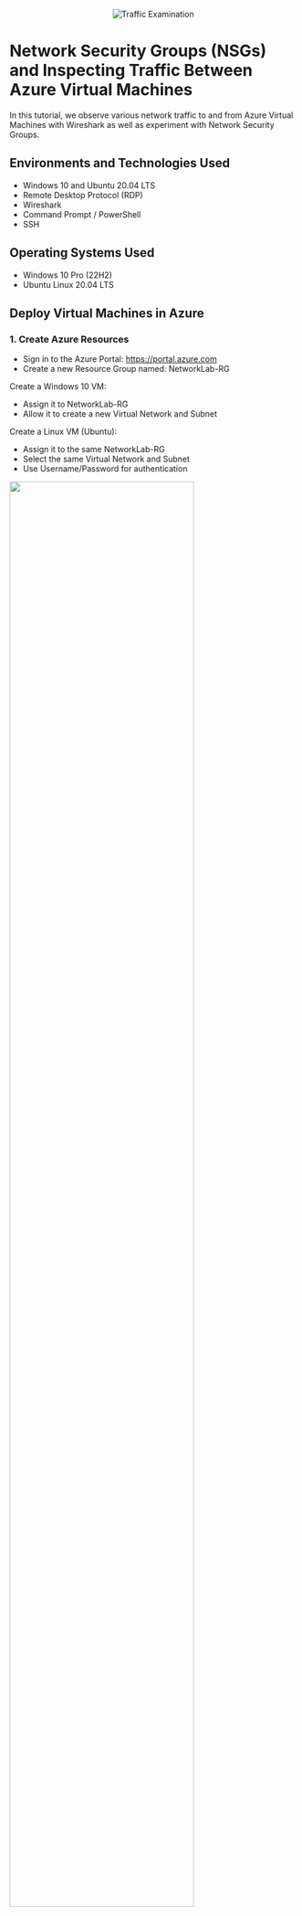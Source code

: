 <p align="center">
<img src="https://i.imgur.com/Ua7udoS.png" alt="Traffic Examination"/>
</p>

<h1>Network Security Groups (NSGs) and Inspecting Traffic Between Azure Virtual Machines</h1>
In this tutorial, we observe various network traffic to and from Azure Virtual Machines with Wireshark as well as experiment with Network Security Groups. <br />

<h2>Environments and Technologies Used</h2>

- Windows 10 and Ubuntu 20.04 LTS
- Remote Desktop Protocol (RDP)
- Wireshark
- Command Prompt / PowerShell
- SSH

<h2>Operating Systems Used</h2>

- Windows 10 Pro (22H2)
- Ubuntu Linux 20.04 LTS

<h2>Deploy Virtual Machines in Azure</h2> <h3>1. Create Azure Resources</h3>

- Sign in to the Azure Portal: https://portal.azure.com
- Create a new Resource Group named: NetworkLab-RG

Create a Windows 10 VM:

- Assign it to NetworkLab-RG
- Allow it to create a new Virtual Network and Subnet

Create a Linux VM (Ubuntu):

- Assign it to the same NetworkLab-RG
- Select the same Virtual Network and Subnet
- Use Username/Password for authentication

<img src="https://i.imgur.com/XOBm0X9.png" width="80%" /> <p> Creating two VMs on the same virtual network allows direct internal communication between them using private IP addresses. This is essential for observing peer-to-peer traffic and testing firewall behaviors in later steps. </p> <br />
<h2>Observe Network Traffic Using Wireshark</h2>

<h3>2. Connect to Windows VM</h3>

- Use Microsoft Remote Desktop (or RDP on Windows) to connect to your Windows 10 VM
- Log in using the credentials you created

<p> Remote Desktop Protocol (RDP) provides access to the virtual machine GUI, allowing you to install applications and monitor network activity. </p> <br /> 

<h3>3. Install and Launch Wireshark</h3>

- On the Windows VM, download and install Wireshark
- Open Wireshark and begin a packet capture on your main network interface

<img src="https://i.imgur.com/ZBgdn3l.png" width="80%" /> <p> Wireshark is a powerful tool for real-time packet analysis. It lets us filter, inspect, and capture network traffic based on protocols like ICMP, SSH, DHCP, etc. </p> <br /> 

<h3>4. Observe ICMP Traffic</h3>

- Retrieve the private IP address of your Ubuntu VM via the Azure Portal
- In the Windows VM, open Command Prompt and run: ping (Ubuntu IP)
- In Wireshark, filter for icmp

<img src="https://i.imgur.com/GNby9Ie.png" width="80%" /> <p> ICMP traffic is used for operations like pinging. This step helps visualize the echo request/reply behavior between the two VMs. </p> <br />

<h3>5. Ping External Website</h3>

- From the Windows VM, ping an external address: ping www.google.com
- Observe both internal and external ICMP traffic in Wireshark

<p> This shows the difference between local (private network) and public (internet) ICMP activity. </p> <br />
<h2>Configure Network Security Group and Observe More Protocols</h2>

<h3>6. Block ICMP with NSG</h3>

- Start a continuous ping to the Ubuntu VM: ping -t (Ubuntu IP)
- In Azure, navigate to the Network Security Group (NSG) for the Ubuntu VM
- Add an inbound rule to deny ICMP
- Back in the Windows VM, observe packet loss in Command Prompt and Wireshark

<img src="https://i.imgur.com/H0cci5W.png" width="80%" /> <p> Blocking ICMP in the NSG demonstrates Azure’s built-in firewall controls and how they impact network traffic in real time. </p> <br />

<h3>7. Re-enable ICMP</h3>

- Delete or disable the ICMP blocking rule
- Observe the return of successful ping responses and ICMP packets in Wireshark

<img src="https://i.imgur.com/jycDQCy.png" width="80%" /> <p> This reinforces how changes in NSG rules can instantly impact traffic behavior without rebooting the VM. </p> <br /> 

<h3>8. Observe SSH Traffic</h3>

- In Wireshark, filter for ssh
- From Windows PowerShell, SSH into the Ubuntu VM: ssh labuser@(Ubuntu IP)

Enter your credentials, type commands, then type exit to disconnect

<img src="https://i.imgur.com/ESfcSbz.png" width="80%" /> <p> SSH traffic includes encrypted commands and responses. Even though it's encrypted, Wireshark can still show the metadata and packet exchanges. </p> <br />

<h3>9. Observe DHCP Traffic</h3>

- In Wireshark, filter for dhcp
- Create dhcp.bat file using notepad with the commands ipconfig /release and ipconfig /renew
- In PowerShell (Admin), run: dchp.bat

<img src="https://i.imgur.com/jG3t3bn.png" width="80%" />
<img src="https://i.imgur.com/s7xfpuM.png"  />
<img src="https://i.imgur.com/5boWo1z.png" width="80%" />
<p> DHCP is responsible for assigning IP addresses. Renewing the IP address triggers a DHCP Discover/Offer/Request/Ack sequence, visible in Wireshark. </p> <br />

<h3>10. Observe DNS Traffic</h3>

- Filter in Wireshark: dns
- In PowerShell, run:
nslookup google.com
nslookup disney.com

<img src="https://i.imgur.com/LpRFZin.png" width="80%" />
<p> DNS converts domain names to IP addresses. These queries and their responses are clearly visible in packet capture. </p> <br />

<h3>11. Observe RDP Traffic</h3>

- Filter in Wireshark: tcp.port == 3389

<img src="https://i.imgur.com/4pMl9S9.png" width="80%" />
<p> RDP traffic is constant because it maintains an active visual session. Unlike protocols like SSH, RDP sends continuous screen updates, making it easy to identify. </p> <br />
